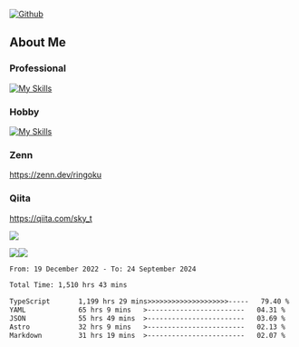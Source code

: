 [![Github](https://img.shields.io/github/followers/skyt-a?label=Follow&style=social)](https://github.com/skyt-a)

## About Me
### Professional
[![My Skills](https://skillicons.dev/icons?i=react,ts,js,nodejs,java,graphql,firebase,githubactions&theme=light)](https://skillicons.dev)
### Hobby
[![My Skills](https://skillicons.dev/icons?i=unity,rust,py&theme=light)](https://skillicons.dev)

### Zenn
https://zenn.dev/ringoku
### Qiita
https://qiita.com/sky_t


![](https://github-profile-summary-cards.vercel.app/api/cards/profile-details?username=skyt-a&theme=default)

![](https://github-profile-summary-cards.vercel.app/api/cards/repos-per-language?username=skyt-a&theme=default)![](https://github-profile-summary-cards.vercel.app/api/cards/stats?username=RinGoku&theme=default)

<!--START_SECTION:waka-->

```txt
From: 19 December 2022 - To: 24 September 2024

Total Time: 1,510 hrs 43 mins

TypeScript       1,199 hrs 29 mins>>>>>>>>>>>>>>>>>>>>-----   79.40 %
YAML             65 hrs 9 mins   >------------------------   04.31 %
JSON             55 hrs 49 mins  >------------------------   03.69 %
Astro            32 hrs 9 mins   >------------------------   02.13 %
Markdown         31 hrs 19 mins  >------------------------   02.07 %
```

<!--END_SECTION:waka-->
